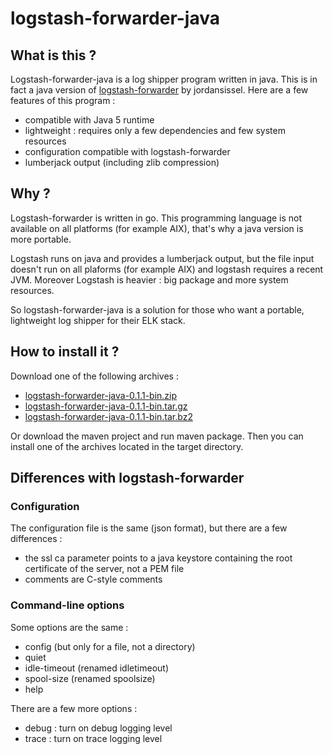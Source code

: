 # logstash-forwarder-java

## What is this ?

Logstash-forwarder-java is a log shipper program written in java. This is in fact a java version of [logstash-forwarder](https://github.com/elasticsearch/logstash-forwarder) by jordansissel.
Here are a few features of this program :
  - compatible with Java 5 runtime
  - lightweight : requires only a few dependencies and few system resources
  - configuration compatible with logstash-forwarder
  - lumberjack output (including zlib compression)

## Why ?

Logstash-forwarder is written in go. This programming language is not available on all platforms (for example AIX), that's why a java version is more portable.

Logstash runs on java and provides a lumberjack output, but the file input doesn't run on all plaforms (for example AIX) and logstash requires a recent JVM. Moreover Logstash is heavier : big package and more system resources.

So logstash-forwarder-java is a solution for those who want a portable, lightweight log shipper for their ELK stack.

## How to install it ?

Download one of the following archives :
  - [logstash-forwarder-java-0.1.1-bin.zip](https://github.com/didfet/logstash-forwarder-java/releases/download/0.1.1/logstash-forwarder-java-0.1.1-bin.zip)
  - [logstash-forwarder-java-0.1.1-bin.tar.gz](https://github.com/didfet/logstash-forwarder-java/releases/download/0.1.1/logstash-forwarder-java-0.1.1-bin.tar.gz)
  - [logstash-forwarder-java-0.1.1-bin.tar.bz2](https://github.com/didfet/logstash-forwarder-java/releases/download/0.1.1/logstash-forwarder-java-0.1.1-bin.tar.bz2)

Or download the maven project and run maven package. Then you can install one of the archives located in the target directory.

## Differences with logstash-forwarder

### Configuration

The configuration file is the same (json format), but there are a few differences :
  - the ssl ca parameter points to a java keystore containing the root certificate of the server, not a PEM file
  - comments are C-style comments

### Command-line options

Some options are the same :
  - config (but only for a file, not a directory)
  - quiet
  - idle-timeout (renamed idletimeout)
  - spool-size (renamed spoolsize)
  - help

There are a few more options :
  - debug : turn on debug logging level
  - trace : turn on trace logging level

